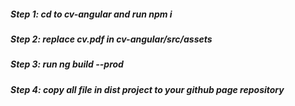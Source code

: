 ##### Step 1: cd to cv-angular and run npm i 

##### Step 2: replace cv.pdf in cv-angular/src/assets

##### Step 3: run ng build --prod

##### Step 4: copy all file in dist project to your github page repository
